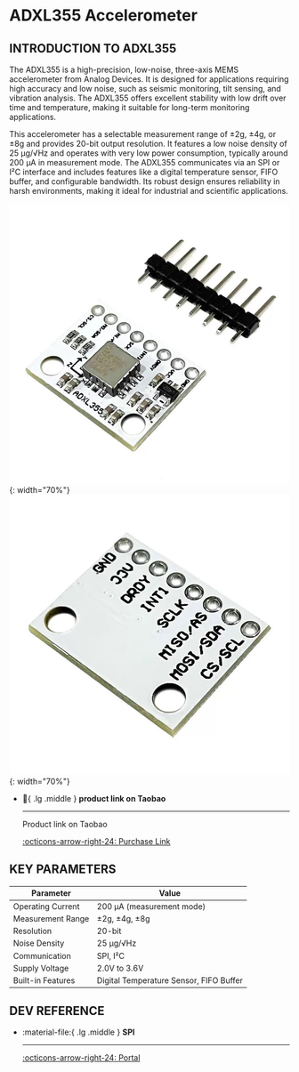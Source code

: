 # ADXL355 Accelerometer

## INTRODUCTION TO ADXL355

The ADXL355 is a high-precision, low-noise, three-axis MEMS accelerometer from Analog Devices. It is designed for applications requiring high accuracy and low noise, such as seismic monitoring, tilt sensing, and vibration analysis. The ADXL355 offers excellent stability with low drift over time and temperature, making it suitable for long-term monitoring applications.

This accelerometer has a selectable measurement range of ±2g, ±4g, or ±8g and provides 20-bit output resolution. It features a low noise density of 25 µg/√Hz and operates with very low power consumption, typically around 200 µA in measurement mode. The ADXL355 communicates via an SPI or I²C interface and includes features like a digital temperature sensor, FIFO buffer, and configurable bandwidth. Its robust design ensures reliability in harsh environments, making it ideal for industrial and scientific applications.

![FRONT](355front.jpg){: width="70%"}
![BACK](355back.jpg){: width="70%"}

<div class="grid cards" markdown>

-   :shopping_cart:{ .lg .middle } __product link on Taobao__

    ---

    Product link on Taobao


    [:octicons-arrow-right-24: <a href="https://m.tb.cn/h.gOAa1c9dkkkeJvb?tk=AzO934Jjml0" target="_blank"> Purchase Link </a>](#)

</div>

## KEY PARAMETERS

| Parameter          | Value                        |
|--------------------|------------------------------|
| Operating Current  | 200 µA (measurement mode)    |
| Measurement Range  | ±2g, ±4g, ±8g                |
| Resolution         | 20-bit                       |
| Noise Density      | 25 µg/√Hz                    |
| Communication      | SPI, I²C                     |
| Supply Voltage     | 2.0V to 3.6V                 |
| Built-in Features  | Digital Temperature Sensor, FIFO Buffer |

## DEV REFERENCE

<div class="grid cards" markdown>

-   :material-file:{ .lg .middle } __SPI__

    ---

    [:octicons-arrow-right-24: <a href="https://blog.csdn.net/as480133937/article/details/105764119" target="_blank"> Portal </a>](#)

</div>